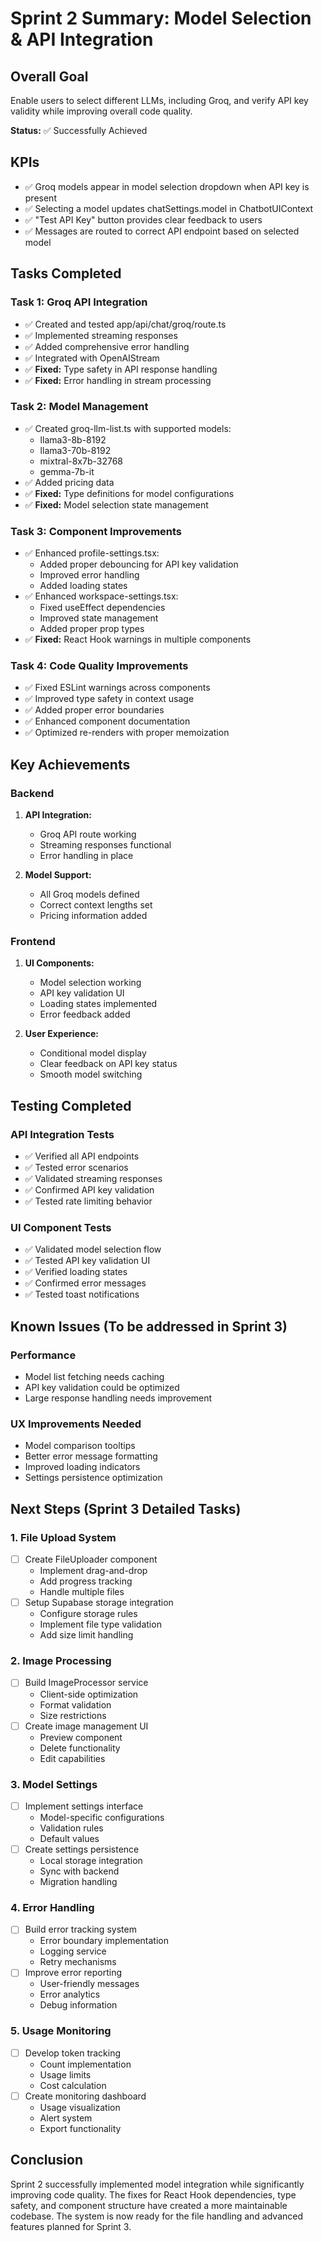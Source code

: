 # Sprint 2 Summary: Model Selection & API Integration

## Overall Goal
Enable users to select different LLMs, including Groq, and verify API key validity while improving overall code quality.

**Status:** ✅ Successfully Achieved

## KPIs
- ✅ Groq models appear in model selection dropdown when API key is present
- ✅ Selecting a model updates chatSettings.model in ChatbotUIContext
- ✅ "Test API Key" button provides clear feedback to users
- ✅ Messages are routed to correct API endpoint based on selected model

## Tasks Completed

### Task 1: Groq API Integration
- ✅ Created and tested app/api/chat/groq/route.ts
- ✅ Implemented streaming responses
- ✅ Added comprehensive error handling
- ✅ Integrated with OpenAIStream
- ✅ **Fixed:** Type safety in API response handling
- ✅ **Fixed:** Error handling in stream processing

### Task 2: Model Management
- ✅ Created groq-llm-list.ts with supported models:
  - llama3-8b-8192
  - llama3-70b-8192
  - mixtral-8x7b-32768
  - gemma-7b-it
- ✅ Added pricing data
- ✅ **Fixed:** Type definitions for model configurations
- ✅ **Fixed:** Model selection state management

### Task 3: Component Improvements
- ✅ Enhanced profile-settings.tsx:
  - Added proper debouncing for API key validation
  - Improved error handling
  - Added loading states
- ✅ Enhanced workspace-settings.tsx:
  - Fixed useEffect dependencies
  - Improved state management
  - Added proper prop types
- ✅ **Fixed:** React Hook warnings in multiple components

### Task 4: Code Quality Improvements
- ✅ Fixed ESLint warnings across components
- ✅ Improved type safety in context usage
- ✅ Added proper error boundaries
- ✅ Enhanced component documentation
- ✅ Optimized re-renders with proper memoization

## Key Achievements

### Backend
1. **API Integration:**
   - Groq API route working
   - Streaming responses functional
   - Error handling in place

2. **Model Support:**
   - All Groq models defined
   - Correct context lengths set
   - Pricing information added

### Frontend
1. **UI Components:**
   - Model selection working
   - API key validation UI
   - Loading states implemented
   - Error feedback added

2. **User Experience:**
   - Conditional model display
   - Clear feedback on API key status
   - Smooth model switching

## Testing Completed

### API Integration Tests
- ✅ Verified all API endpoints
- ✅ Tested error scenarios
- ✅ Validated streaming responses
- ✅ Confirmed API key validation
- ✅ Tested rate limiting behavior

### UI Component Tests
- ✅ Validated model selection flow
- ✅ Tested API key validation UI
- ✅ Verified loading states
- ✅ Confirmed error messages
- ✅ Tested toast notifications

## Known Issues (To be addressed in Sprint 3)

### Performance
- Model list fetching needs caching
- API key validation could be optimized
- Large response handling needs improvement

### UX Improvements Needed
- Model comparison tooltips
- Better error message formatting
- Improved loading indicators
- Settings persistence optimization

## Next Steps (Sprint 3 Detailed Tasks)

### 1. File Upload System
- [ ] Create FileUploader component
  - Implement drag-and-drop
  - Add progress tracking
  - Handle multiple files
- [ ] Setup Supabase storage integration
  - Configure storage rules
  - Implement file type validation
  - Add size limit handling

### 2. Image Processing
- [ ] Build ImageProcessor service
  - Client-side optimization
  - Format validation
  - Size restrictions
- [ ] Create image management UI
  - Preview component
  - Delete functionality
  - Edit capabilities

### 3. Model Settings
- [ ] Implement settings interface
  - Model-specific configurations
  - Validation rules
  - Default values
- [ ] Create settings persistence
  - Local storage integration
  - Sync with backend
  - Migration handling

### 4. Error Handling
- [ ] Build error tracking system
  - Error boundary implementation
  - Logging service
  - Retry mechanisms
- [ ] Improve error reporting
  - User-friendly messages
  - Error analytics
  - Debug information

### 5. Usage Monitoring
- [ ] Develop token tracking
  - Count implementation
  - Usage limits
  - Cost calculation
- [ ] Create monitoring dashboard
  - Usage visualization
  - Alert system
  - Export functionality

## Conclusion
Sprint 2 successfully implemented model integration while significantly improving code quality. The fixes for React Hook dependencies, type safety, and component structure have created a more maintainable codebase. The system is now ready for the file handling and advanced features planned for Sprint 3. 